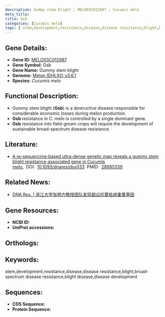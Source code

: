 ```yaml
---
description: Gummy stem blight ; MELO03C012987 ; Cucumis melo
meta_title:
title: Gsb
categories: [Cucumis melo]
tags: [ stem,development,resistance,disease,disease resistance,blight,broad-spectrum disease resistance,blight disease,disease development ]
---
```


## Gene Details:
- **Gene ID:**	[MELO03C012987]()
- **Gene Symbol:** Gsb
- **Gene Name:** Gummy stem blight
- **Genome:** [Melon (DHL92) v3.6.1]()
- **Species:** *Cucumis melo*

## Functional Description:
   - Gummy stem blight (**Gsb**) is a destructive disease responsible for considerable economic losses during melon production.
   - **Gsb** resistance in C. melo is controlled by a single dominant gene.
   - **Gsb** resistance into field-grown crops will require the development of sustainable broad-spectrum disease resistance.

## Literature:
   - [A re-sequencing-based ultra-dense genetic map reveals a gummy stem blight resistance-associated gene in Cucumis melo.]( https://academic.oup.com/dnaresearch/article/25/1/1/4107259)&nbsp;&nbsp;DOI:&nbsp;&nbsp;[10.1093/dnares/dsx033](https://academic.oup.com/dnaresearch/article/25/1/1/4107259)&nbsp;&nbsp;PMID:&nbsp;&nbsp;[28985339](https://pubmed.ncbi.nlm.nih.gov/28985339/)

## Related News:
   - [DNA Res. | 浙江大学张明方教授团队发现甜瓜抗蔓枯病重要基因](https://mp.weixin.qq.com/s?__biz=MzIyOTY2NDYyNQ==&mid=2247486362&idx=1&sn=fda424f157d8042d6510ff33ef49eb5d&chksm=e8be7984dfc9f092490cea14b245b9bbf360a27d9194764e49418a028941e8262d6477044927&scene=27#wechat_redirect)

## Gene Resources:
- **NCBI ID:** [](https://www.ncbi.nlm.nih.gov/gene/?term=)
- **UniProt accessions:** [](https://www.uniprot.org/uniprotkb//entry)

## Orthologs:


## Keywords:
stem,development,resistance,disease,disease resistance,blight,broad-spectrum disease resistance,blight disease,disease development

## Sequences:
- **CDS Sequence:**
- **Protein Sequence:**
